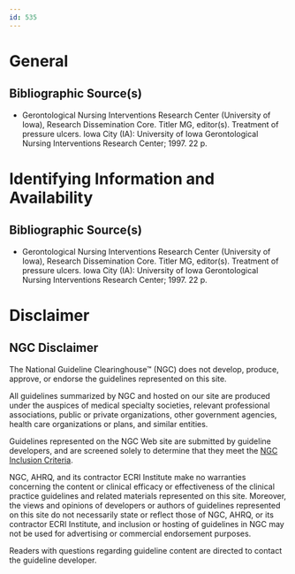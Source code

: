 ```yaml
---
id: 535
---
```


# General

## Bibliographic Source(s)

- Gerontological Nursing Interventions Research Center (University of Iowa), Research Dissemination Core. Titler MG, editor(s). Treatment of pressure ulcers. Iowa City (IA): University of Iowa Gerontological Nursing Interventions Research Center; 1997. 22 p.

# Identifying Information and Availability

## Bibliographic Source(s)

- Gerontological Nursing Interventions Research Center (University of Iowa), Research Dissemination Core. Titler MG, editor(s). Treatment of pressure ulcers. Iowa City (IA): University of Iowa Gerontological Nursing Interventions Research Center; 1997. 22 p.

# Disclaimer

## NGC Disclaimer

The National Guideline Clearinghouse™ (NGC) does not develop, produce, approve, or endorse the guidelines represented on this site.

All guidelines summarized by NGC and hosted on our site are produced under the auspices of medical specialty societies, relevant professional associations, public or private organizations, other government agencies, health care organizations or plans, and similar entities.

Guidelines represented on the NGC Web site are submitted by guideline developers, and are screened solely to determine that they meet the [NGC Inclusion Criteria](/help-and-about/summaries/inclusion-criteria).

NGC, AHRQ, and its contractor ECRI Institute make no warranties concerning the content or clinical efficacy or effectiveness of the clinical practice guidelines and related materials represented on this site. Moreover, the views and opinions of developers or authors of guidelines represented on this site do not necessarily state or reflect those of NGC, AHRQ, or its contractor ECRI Institute, and inclusion or hosting of guidelines in NGC may not be used for advertising or commercial endorsement purposes.

Readers with questions regarding guideline content are directed to contact the guideline developer.

